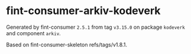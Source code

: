 # fint-consumer-arkiv-kodeverk

Generated by fint-consumer `2.5.1` from tag `v3.15.0` on package `kodeverk` and component `arkiv`.

Based on fint-consumer-skeleton refs/tags/v1.8.1.
